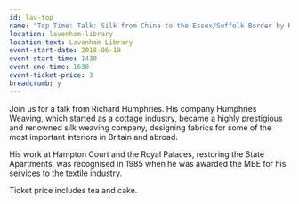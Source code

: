 ```yaml
---
id: lav-top
name: "Top Time: Talk: Silk from China to the Essex/Suffolk Border by Richard Humphries"
location: lavenham-library
location-text: Lavenham Library
event-start-date: 2018-06-19
event-start-time: 1430
event-end-time: 1630
event-ticket-price: 3
breadcrumb: y
---
```


Join us for a talk from Richard Humphries. His company Humphries Weaving, which started as a cottage industry, became a highly prestigious and renowned silk weaving company, designing fabrics for some of the most important interiors in Britain and abroad.

His work at Hampton Court and the Royal Palaces, restoring the State Apartments, was recognised in 1985 when he was awarded the MBE for his services to the textile industry.

Ticket price includes tea and cake.
